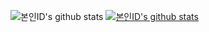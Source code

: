 ![본인ID's github stats](https://github-readme-stats.vercel.app/api?username=LasBe-code&show_icons=true)
[![본인ID's github stats](https://github-readme-stats.vercel.app/api/top-langs/?username=LasBe-code&show_icons=true&hide_border=true&title_color=004386&icon_color=004386&layout=compact)](https://github.com/LasBe-code)
